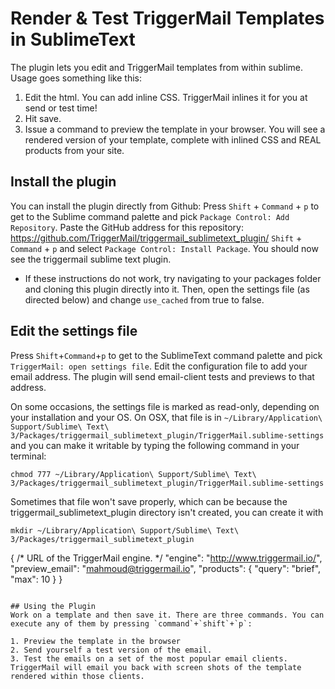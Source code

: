 # Render & Test TriggerMail Templates in SublimeText

The plugin lets you edit and TriggerMail templates from within sublime. Usage goes something like this:

1. Edit the html. You can add inline CSS. TriggerMail inlines it for you at send or test time!
2. Hit save.
3. Issue a command to preview the template in your browser. You will see a rendered version of your template, complete with inlined CSS and REAL products from your site.

## Install the plugin
You can install the plugin directly from Github:
Press `Shift` + `Command` + `p` to get to the Sublime command palette and pick `Package Control: Add Repository`.
Paste the GitHub address for this repository: https://github.com/TriggerMail/triggermail_sublimetext_plugin/
`Shift` + `Command` + `p` and select `Package Control: Install Package`. You should now see the triggermail sublime text plugin.

* If these instructions do not work, try navigating to your packages folder and cloning this plugin directly into it. Then, open the settings file (as directed below) and change `use_cached` from true to false.

## Edit the settings file
Press `Shift`+`Command`+`p` to get to the SublimeText command palette and pick `TriggerMail: open settings file`.
Edit the configuration file to add your email address. The plugin will send email-client tests and previews to that address.

On some occasions, the settings file is marked as read-only, depending on your installation and your OS. On OSX, that file is in `~/Library/Application\ Support/Sublime\ Text\ 3/Packages/triggermail_sublimetext_plugin/TriggerMail.sublime-settings` and you can make it writable by typing the following command in your terminal:

```
chmod 777 ~/Library/Application\ Support/Sublime\ Text\ 3/Packages/triggermail_sublimetext_plugin/TriggerMail.sublime-settings
```

Sometimes that file won't save properly, which can be because the triggermail_sublimetext_plugin directory isn't created, you can create it with

```
mkdir ~/Library/Application\ Support/Sublime\ Text\ 3/Packages/triggermail_sublimetext_plugin
```

{
    /*
    URL of the TriggerMail engine.
     */
    "engine": "http://www.triggermail.io/",
    "preview_email": "mahmoud@triggermail.io",
    "products": {
        "query": "brief",
        "max": 10
    }
}
```

## Using the Plugin
Work on a template and then save it. There are three commands. You can execute any of them by pressing `command`+`shift`+`p`:

1. Preview the template in the browser
2. Send yourself a test version of the email.
3. Test the emails on a set of the most popular email clients. TriggerMail will email you back with screen shots of the template rendered within those clients.
